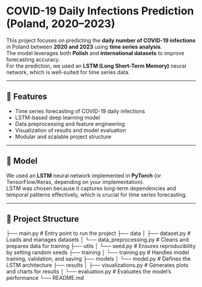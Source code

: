 # COVID-19 Daily Infections Prediction (Poland, 2020–2023)

This project focuses on predicting the **daily number of COVID-19 infections** in Poland between **2020 and 2023** using **time series analysis**.  
The model leverages both **Polish** and **international datasets** to improve forecasting accuracy.  
For the prediction, we used an **LSTM (Long Short-Term Memory)** neural network, which is well-suited for time series data.

---

## 🚀 Features
- Time series forecasting of COVID-19 daily infections
- LSTM-based deep learning model
- Data preprocessing and feature engineering
- Visualization of results and model evaluation
- Modular and scalable project structure

---

## 🧠 Model
We used an **LSTM** neural network implemented in **PyTorch** (or TensorFlow/Keras, depending on your implementation).  
LSTM was chosen because it captures long-term dependencies and temporal patterns effectively, which is crucial for time series forecasting.

---

## 📂 Project Structure
├── main.py # Entry point to run the project
├── data
│ ├── dataset.py # Loads and manages datasets
│ └── data_preprocessing.py # Cleans and prepares data for training
├── utils
│ └── seed.py # Ensures reproducibility by setting random seeds
├── training
│ └── training.py # Handles model training, validation, and saving
├── models
│ └── model.py # Defines the LSTM architecture
├── results
│ ├── visualizations.py # Generates plots and charts for results
│ └── evaluation.py # Evaluates the model’s performance
└── README.md
